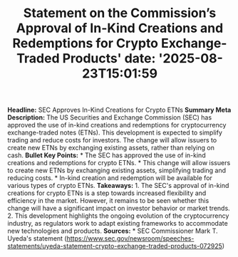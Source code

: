 ﻿---
title: "Statement on the Commission’s Approval of In-Kind Creations and Redemptions for Crypto Exchange-Traded Products'
date: '2025-08-23T15:01:59"
category: "Markets"
summary: ""
slug: "statement on the commissions approval of inkind creations an"
source_urls:
  - "https://www.sec.gov/newsroom/speeches-statements/uyeda-statement-crypto-exchange-traded-products-072925"
seo:
  title: "Statement on the Commission’s Approval of In-Kind Creations and Redemptions for Crypto Exchange-Traded Products | Hash n Hedge'
  description: '"
  keywords: ["news", "markets", "brief"]
---
**Headline:** SEC Approves In-Kind Creations for Crypto ETNs  **Summary Meta Description:** The US Securities and Exchange Commission (SEC) has approved the use of in-kind creations and redemptions for cryptocurrency exchange-traded notes (ETNs). This development is expected to simplify trading and reduce costs for investors. The change will allow issuers to create new ETNs by exchanging existing assets, rather than relying on cash.  **Bullet Key Points:**  * The SEC has approved the use of in-kind creations and redemptions for crypto ETNs. * This change will allow issuers to create new ETNs by exchanging existing assets, simplifying trading and reducing costs. * In-kind creation and redemption will be available for various types of crypto ETNs.  **Takeaways:**  1. The SEC's approval of in-kind creations for crypto ETNs is a step towards increased flexibility and efficiency in the market. However, it remains to be seen whether this change will have a significant impact on investor behavior or market trends. 2. This development highlights the ongoing evolution of the cryptocurrency industry, as regulators work to adapt existing frameworks to accommodate new technologies and products.  **Sources:**  * SEC Commissioner Mark T. Uyeda's statement (https://www.sec.gov/newsroom/speeches-statements/uyeda-statement-crypto-exchange-traded-products-072925) 
